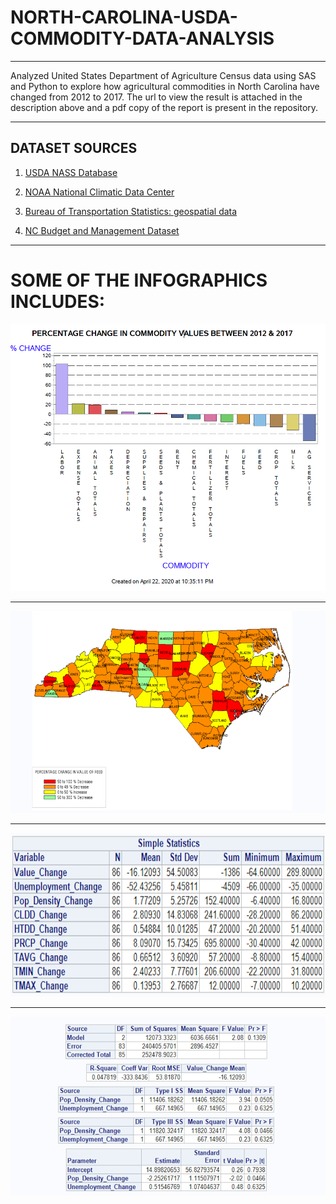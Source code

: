 # NORTH-CAROLINA-USDA-COMMODITY-DATA-ANALYSIS
- - -
Analyzed United States Department of Agriculture Census data using SAS and Python to explore how agricultural commodities in North Carolina have changed from 2012 to 2017. The url to view the result is attached in the description above and a pdf copy of the report is present in the repository.
- - -
## DATASET SOURCES

1. [USDA NASS Database](https://quickstats.nass.usda.gov/)

2. [NOAA National Climatic Data Center](https://www.ncdc.noaa.gov/data-access/quick-links#gsod)

3. [Bureau of Transportation Statistics: geospatial data](https://data-usdot.opendata.arcgis.com/)

4. [NC Budget and  Management  Dataset](https://www.osbm.nc.gov/demog/county-estimates)
- - -
# SOME OF THE INFOGRAPHICS INCLUDES:

![Commidity](Screenshots/Screenshot3.png)
- - -
![Map](Screenshots/Screenshot4.png)
- - -
![Corr](Screenshots/Screenshot6.png)
- - -
![Stats](Screenshots/Screenshot10.png)
